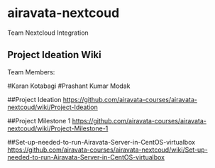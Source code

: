 # airavata-nextcoud
Team Nextcloud Integration

## Project Ideation Wiki

Team Members:

#Karan Kotabagi
#Prashant Kumar Modak

##Project Ideation
https://github.com/airavata-courses/airavata-nextcoud/wiki/Project-Ideation

##Project Milestone 1
https://github.com/airavata-courses/airavata-nextcoud/wiki/Project-Milestone-1

##Set-up-needed-to-run-Airavata-Server-in-CentOS-virtualbox
https://github.com/airavata-courses/airavata-nextcoud/wiki/Set-up-needed-to-run-Airavata-Server-in-CentOS-virtualbox





 

